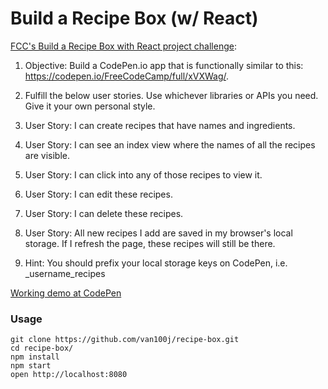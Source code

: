 Build a Recipe Box (w/ React) 
=====================

[FCC's Build a Recipe Box with React project challenge](https://www.freecodecamp.com/challenges/build-a-recipe-box):

1. Objective: Build a CodePen.io app that is functionally similar to this: https://codepen.io/FreeCodeCamp/full/xVXWag/.

2. Fulfill the below user stories. Use whichever libraries or APIs you need. Give it your own personal style.

3. User Story: I can create recipes that have names and ingredients.

4. User Story: I can see an index view where the names of all the recipes are visible.

5. User Story: I can click into any of those recipes to view it.

6. User Story: I can edit these recipes.

7. User Story: I can delete these recipes.

8. User Story: All new recipes I add are saved in my browser's local storage. If I refresh the page, these recipes will still be there.

9. Hint: You should prefix your local storage keys on CodePen, i.e. \_username_recipes

[Working demo at CodePen](https://codepen.io/van100j/full/KaPoOz/)

### Usage

```
git clone https://github.com/van100j/recipe-box.git
cd recipe-box/
npm install
npm start
open http://localhost:8080
```
